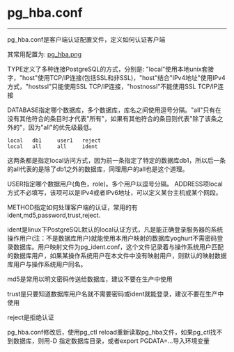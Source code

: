# pg_hba.conf
------

pg_hba.conf是客户端认证配置文件，定义如何认证客户端

其常用配置为:
[pg_hba.png](https://aaron-13.github.io/images/pg_hba.png)

TYPE定义了多种连接PostgreSQL的方式，分别是: "local"使用本地unix套接字，"host"使用TCP/IP连接(包括SSL和非SSL)，"host"结合"IPv4地址"使用IPv4方式，"hostssl"只能使用SSL TCP/IP连接，"hostnossl"不能使用SSL TCP/IP连接

DATABASE指定哪个数据库，多个数据库，库名之间使用逗号分隔。"all"只有在没有其他符合的条目时才代表"所有"，如果有其他符合的条目则代表"除了该条之外的"，因为"all"的优先级最低。

```
local	db1		user1	reject
local	all		all		ident
```

这两条都是指定local访问方式，因为前一条指定了特定的数据库db1，所以后一条的all代表的是除了db1之外的数据库，同理用户的all也是这个道理。

USER指定哪个数据用户(角色，role)。多个用户以逗号分隔。
ADDRESS项local方式不必填写，该项可以是IPv4或者IPv6地址，可以定义某台主机或某个网段。

METHOD指定如何处理客户端的认证，常用的有ident,md5,password,trust,reject.

ident是linux下PostgreSQL默认的local认证方式，凡是能正确登录服务器的系统操作用户(注：不是数据库用户)就能使用本用户映射的数据库yoghurt不需密码登录数据库。用户映射文件为pg_ident.conf，这个文件记录着与操作系统用户匹配的数据库用户，如果某操作系统用户在本文件中没有映射用户，则默认的映射数据库用户与操作系统用户同名。

md5是常用以明文密码传送给数据库，建议不要在生产中使用

trust是只要知道数据库用户名就不需要密码或ident就能登录，建议不要在生产中使用

reject是拒绝认证


pg_hba.conf修改后，使用pg_ctl reload重新读取pg_hba文件，如果pg_ctl找不到数据库，则用-D 指定数据库目录，或者export PGDATA=...导入环境变量


